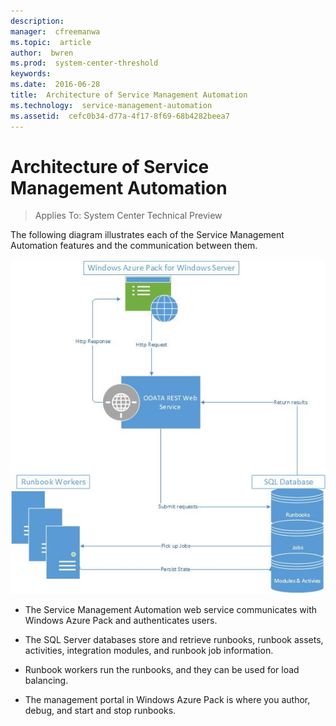 ```yaml
---
description:  
manager:  cfreemanwa
ms.topic:  article
author:  bwren
ms.prod:  system-center-threshold
keywords:  
ms.date:  2016-06-28
title:  Architecture of Service Management Automation
ms.technology:  service-management-automation
ms.assetid:  cefc0b34-d77a-4f17-8f69-68b4282beea7
---
```


# Architecture of Service Management Automation

>Applies To: System Center Technical Preview

The following diagram illustrates each of the Service Management Automation features and the communication between them.

![](../../media/SMAArchitecture.jpg)

-   The Service Management Automation web service communicates with Windows Azure Pack and authenticates users.

-   The SQL Server databases store and retrieve runbooks, runbook assets, activities, integration modules, and runbook job information.

-   Runbook workers run the runbooks, and they can be used for load balancing.

-   The management portal in Windows Azure Pack is where you author, debug, and start and stop runbooks.



